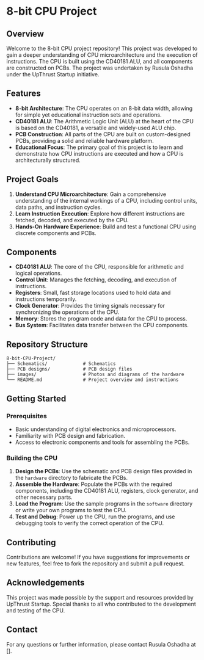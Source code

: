 # 8-bit CPU Project

## Overview

Welcome to the 8-bit CPU project repository! This project was developed to gain a deeper understanding of CPU microarchitecture and the execution of instructions. The CPU is built using the CD40181 ALU, and all components are constructed on PCBs. The project was undertaken by Rusula Oshadha under the UpThrust Startup initiative.

## Features

- **8-bit Architecture**: The CPU operates on an 8-bit data width, allowing for simple yet educational instruction sets and operations.
- **CD40181 ALU**: The Arithmetic Logic Unit (ALU) at the heart of the CPU is based on the CD40181, a versatile and widely-used ALU chip.
- **PCB Construction**: All parts of the CPU are built on custom-designed PCBs, providing a solid and reliable hardware platform.
- **Educational Focus**: The primary goal of this project is to learn and demonstrate how CPU instructions are executed and how a CPU is architecturally structured.

## Project Goals

1. **Understand CPU Microarchitecture**: Gain a comprehensive understanding of the internal workings of a CPU, including control units, data paths, and instruction cycles.
2. **Learn Instruction Execution**: Explore how different instructions are fetched, decoded, and executed by the CPU.
3. **Hands-On Hardware Experience**: Build and test a functional CPU using discrete components and PCBs.

## Components

- **CD40181 ALU**: The core of the CPU, responsible for arithmetic and logical operations.
- **Control Unit**: Manages the fetching, decoding, and execution of instructions.
- **Registers**: Small, fast storage locations used to hold data and instructions temporarily.
- **Clock Generator**: Provides the timing signals necessary for synchronizing the operations of the CPU.
- **Memory**: Stores the program code and data for the CPU to process.
- **Bus System**: Facilitates data transfer between the CPU components.

## Repository Structure

```
8-bit-CPU-Project/
├── Schematics/             # Schematics 
├── PCB designs/            # PCB design files
├── images/                 # Photos and diagrams of the hardware
└── README.md               # Project overview and instructions
```

## Getting Started

### Prerequisites

- Basic understanding of digital electronics and microprocessors.
- Familiarity with PCB design and fabrication.
- Access to electronic components and tools for assembling the PCBs.

### Building the CPU

1. **Design the PCBs**: Use the schematic and PCB design files provided in the `hardware` directory to fabricate the PCBs.
2. **Assemble the Hardware**: Populate the PCBs with the required components, including the CD40181 ALU, registers, clock generator, and other necessary parts.
3. **Load the Program**: Use the sample programs in the `software` directory or write your own programs to test the CPU.
4. **Test and Debug**: Power up the CPU, run the programs, and use debugging tools to verify the correct operation of the CPU.

## Contributing

Contributions are welcome! If you have suggestions for improvements or new features, feel free to fork the repository and submit a pull request.

## Acknowledgements

This project was made possible by the support and resources provided by UpThrust Startup. Special thanks to all who contributed to the development and testing of the CPU.

## Contact

For any questions or further information, please contact Rusula Oshadha at [].

